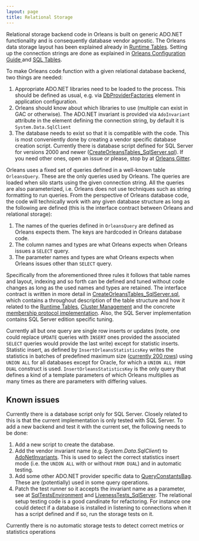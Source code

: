 ```yaml
---
layout: page
title: Relational Storage
---
```


Relational storage backend code in Orleans is built on generic ADO.NET functionality and is consequently database vendor agnostic. The Orleans data storage layout has been explained already in [Runtime Tables](Runtime-Tables.md). Setting up the connection strings are done as explained in [Orleans Configuration Guide ](../Orleans-Configuration-Guide/index.md) and [SQL Tables](http://dotnet.github.io/orleans/Advanced-Concepts/Configuring-SQL-Tables).

To make Orleans code function with a given relational database backend, two things are needed:

1. Appropriate ADO.NET libraries need to be loaded to the process. This should be defined as usual, e.g. via [DbProviderFactories](https://msdn.microsoft.com/en-us/library/dd0w4a2z(v=vs.110).aspx) element in application configuration.
2. Orleans should know about which libraries to use (multiple can exist in GAC or otherwise). The ADO.NET invariant is provided via ``AdoInvariant`` attribute in the element defining the connection string, by default it is `System.Data.SqlClient`
3. The database needs to exist so that it is compatible with the code. This is most conveniently done by creating a vendor specific database creation script. Currently there is database script defined for SQL Server for versions 2000 and newer ([CreateOrleansTables_SqlServer.sql](https://github.com/dotnet/orleans/blob/master/src/OrleansProviders/SQLServer/CreateOrleansTables_SqlServer.sql)). If you need other ones, open an issue or please, stop by at [Orleans Gitter](https://gitter.im/dotnet/orleans?utm_source=badge&utm_medium=badge&utm_campaign=pr-badge).

Orleans uses a fixed set of queries defined in a well-known table ``OrleansQuery``. These are the only queries used by Orleans. The queries are loaded when silo starts using the given connection string. All the queries are also parameterized, i.e. Orleans does not use techniques such as string formatting to run queries. From the perspective of Orleans database code, the code will technically work with any given database structure as long as the following are defined (this is the interface contract between Orleans and relational storage):

1. The names of the queries defined in ``OrleansQuery`` are defined as Orleans expects them. The keys are hardcoded in Orleans database code.
2. The column names and types are what Orleans expects when Orleans issues a ``SELECT`` query.
3. The parameter names and types are what Orleans expects when Orleans issues other than ``SELECT`` query.

Specifically from the aforementioned three rules it follows that table names and layout, indexing and so forth can be defined and tuned without code changes as long as the used names and types are retained. The interface contract is written in more detail in [CreateOrleansTables_SqlServer.sql](https://github.com/dotnet/orleans/blob/master/src/OrleansProviders/SQLServer/CreateOrleansTables_SqlServer.sql), which contains a throughout description of the table structure and how it related to the
[Runtime Tables](Runtime-Tables.md), [Cluster Management](Cluster-Management.md) and the concrete [membership protocol implementation](https://github.com/dotnet/orleans/blob/master/src/Orleans/SystemTargetInterfaces/IMembershipTable.cs). Also, the SQL Server implementation contains SQL Server edition specific tuning.

Currently all but one query are single row inserts or updates (note, one could replace ``UPDATE`` queries with ``INSERT`` ones provided the associated ``SELECT`` queries would provide the last write) except for statistic inserts. Statistic insert, as defined by ``InsertOrleansStatisticsKey`` writes the statistics in batches of predefined maximum size ([currently 200 rows](https://github.com/dotnet/orleans/blob/master/src/OrleansSQLUtils/Storage/SqlStatisticsPublisher.cs#L206)) using ``UNION ALL`` for all databases except for Oracle, for which a ``UNION ALL FROM DUAL`` construct is used. ``InsertOrleansStatisticsKey`` is the only query that defines a kind of a template parameters of which Orleans multiplies as many times as there are parameters with differing values.

## Known issues

Currently there is a database script only for SQL Server. Closely related to this is that the current implementation is only tested with SQL Server. To add a new backend and test it with the current set, the following needs to be done:

1. Add a new script to create the database.
2. Add the vendor invariant name (e.g. *System.Data.SqlClient*) to [AdoNetInvariants](https://github.com/dotnet/orleans/blob/master/src/OrleansSQLUtils/Storage/AdoNetInvariants.cs#L34). This is used to select the correct statistics insert mode (i.e. the ``UNION ALL`` with or without ``FROM DUAL``) and in automatic testing.
3. Add some other ADO.NET provider specific data to [QueryConstantsBag](https://github.com/dotnet/orleans/blob/master/src/OrleansSQLUtils/Storage/QueryConstantsBag.cs#L43). These are (potentially) used in some query operations.
4. Patch the test runner so it accepts the invariant name as a parameter, see at [SqlTestsEnvironment](https://github.com/dotnet/orleans/blob/master/src/Tester/RelationalUtilities/SqlTestsEnvironment.cs#L38) and [LivenessTests_SqlServer](https://github.com/dotnet/orleans/blob/master/src/Tester/MembershipTests/LivenessTests.cs#L423). The relational setup testing code is a good candinate for refactoring. For instance one could detect if a database is installed in listening to connections when it has a script defined and if so, run the storage tests on it.

Currently there is no automatic storage tests to detect correct metrics or statistics operations
